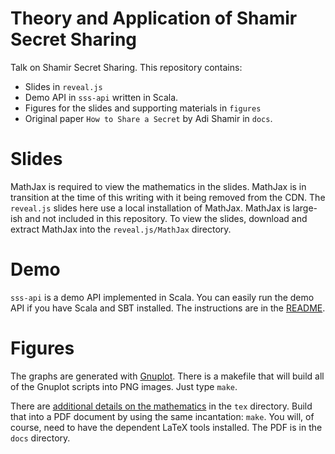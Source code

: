 # Theory and Application of Shamir Secret Sharing

Talk on Shamir Secret Sharing. This repository contains:

* Slides in `reveal.js`
* Demo API in `sss-api` written in Scala.
* Figures for the slides and supporting materials in `figures`
* Original paper `How to Share a Secret` by Adi Shamir in `docs`.


# Slides

MathJax is required to view the mathematics in the slides. MathJax is in
transition at the time of this writing with it being removed from the CDN.
The `reveal.js` slides here use a local installation of MathJax. MathJax
is large-ish and not included in this repository. To view the slides, download
and extract MathJax into the `reveal.js/MathJax` directory.


# Demo

`sss-api` is a demo API implemented in Scala. You can easily run the demo API
if you have Scala and SBT installed. The instructions are in the
[README](sss-api).


# Figures

The graphs are generated with [Gnuplot](http://gnuplot.info). There is a
makefile that will build all of the Gnuplot scripts into PNG images. Just
type `make`.

There are [additional details on the mathematics](docs/notes.pdf) in the
`tex` directory.  Build that into a PDF document by using the same
incantation: `make`. You will, of course, need to have the dependent LaTeX
tools installed. The PDF is in the ``docs`` directory.

